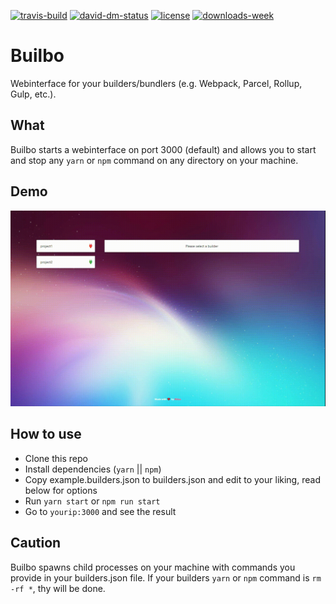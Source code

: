 [![travis-build][travis-build]][travis-build-url]
[![david-dm-status][david-dm-status]][david-dm-status-url]
[![license][license]][license-url]
[![downloads-week][downloads-week]][downloads-week-url]

# Builbo
Webinterface for your builders/bundlers (e.g. Webpack, Parcel, Rollup, Gulp, etc.).

## What
Builbo starts a webinterface on port 3000 (default) and allows you to start and stop any `yarn` or `npm` command on any directory on your machine.

## Demo
![Demo gif](https://github.com/Milanzor/builbo/blob/master/docs/img/demo.gif?raw=true)


## How to use
- Clone this repo
- Install dependencies (`yarn` || `npm`)
- Copy example.builders.json to builders.json and edit to your liking, read below for options
- Run `yarn start` or `npm run start`
- Go to `yourip:3000` and see the result


## Caution
Builbo spawns child processes on your machine with commands you provide in your builders.json file. If your builders `yarn` or `npm` command is `rm -rf *`, thy will be done.

[travis-build]: https://api.travis-ci.org/Milanzor/builbo.svg?branch=master
[travis-build-url]: https://travis-ci.org/Milanzor/builbo

[david-dm-status]: https://david-dm.org/milanzor/builbo.svg
[david-dm-status-url]: https://david-dm.org/milanzor/builbo

[license]: https://img.shields.io/github/license/Milanzor/builbo.svg
[license-url]: https://github.com/Milanzor/builbo/blob/master/LICENSE

[downloads-week]: https://img.shields.io/npm/dw/builbo.svg
[downloads-week-url]: https://www.npmjs.com/package/builbo
